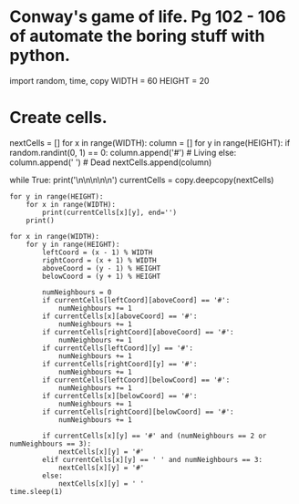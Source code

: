 # Conway's game of life. Pg 102 - 106 of automate the boring stuff with python.
import random, time, copy
WIDTH = 60
HEIGHT = 20

# Create cells.
nextCells = []
for x in range(WIDTH):
    column = []
    for y in range(HEIGHT):
        if random.randint(0, 1) == 0:
            column.append('#') # Living
        else:
            column.append(' ') # Dead
    nextCells.append(column)

while True:
    print('\n\n\n\n\n')
    currentCells = copy.deepcopy(nextCells)
    
    for y in range(HEIGHT):
        for x in range(WIDTH):
            print(currentCells[x][y], end='')
        print()

    for x in range(WIDTH):
        for y in range(HEIGHT):
            leftCoord = (x - 1) % WIDTH
            rightCoord = (x + 1) % WIDTH
            aboveCoord = (y - 1) % HEIGHT
            belowCoord = (y + 1) % HEIGHT
    
            numNeighbours = 0
            if currentCells[leftCoord][aboveCoord] == '#':
                numNeighbours += 1
            if currentCells[x][aboveCoord] == '#':
                numNeighbours += 1
            if currentCells[rightCoord][aboveCoord] == '#':
                numNeighbours += 1
            if currentCells[leftCoord][y] == '#':
                numNeighbours += 1
            if currentCells[rightCoord][y] == '#':
                numNeighbours += 1
            if currentCells[leftCoord][belowCoord] == '#':
                numNeighbours += 1
            if currentCells[x][belowCoord] == '#':
                numNeighbours += 1
            if currentCells[rightCoord][belowCoord] == '#':
                numNeighbours += 1
    
            if currentCells[x][y] == '#' and (numNeighbours == 2 or numNeighbours == 3):
                nextCells[x][y] = '#'
            elif currentCells[x][y] == ' ' and numNeighbours == 3:
                nextCells[x][y] = '#'
            else:
                nextCells[x][y] = ' '
    time.sleep(1)

